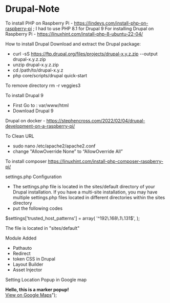 # Drupal-Note

To install PHP on Raspberry Pi - https://lindevs.com/install-php-on-raspberry-pi ; I had to use PHP 8.1 for Drupal 9
For installing Drupal on Raspberry Pi - https://linuxhint.com/install-php-8-ubuntu-22-04/


How to install Drupal
Download and extract the Drupal package:
- curl -sS https://ftp.drupal.org/files/projects/drupal-x.y.z.zip --output drupal-x.y.z.zip
- unzip drupal-x.y.z.zip
- cd /path/to/drupal-x.y.z
- php core/scripts/drupal quick-start


To remove directory
 rm -r veggies3

To install Drupal 9
- First Go to : var/www/html
- Download Drupal 9 


Drupal on docker - https://stephencross.com/2022/02/04/drupal-development-on-a-raspberry-pi/


To Clean URL

- sudo nano /etc/apache2/apache2.conf
- change "AllowOverride None” to “AllowOverride All” 

To install composer
https://linuxhint.com/install-php-composer-raspberry-pi/

settings.php Configuration
- The settings.php file is located in the sites/default directory of your Drupal installation. If you have a multi-site installation, you may have multiple settings.php files located in different directories within the sites directory
- put the following codes

$settings['trusted_host_patterns'] = array(
  '^192\.168\.1\.131$',
);

The file is located in "sites/default"

Module Added 
- Pathauto
- Redirect
- token
CSS in Drupal
- Layout Builder
- Asset Injector

Setting Location Popup in Google map

<b>Hello, this is a marker popup!</b><br><a href='https://www.google.com/maps?q=[node:field_location:lat],[node:field_location:lon]' target='_blank'>View on Google Maps</a>");



